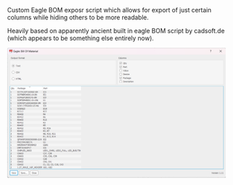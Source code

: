 Custom Eagle BOM exposr script which allows for export of just certain columns while hiding others to be more readable.

Heavily based on apparently ancient built in eagle BOM script by cadsoft.de (which appears to be something else entirely now).

![Screenshot](screenshot_dialog_box.png)
